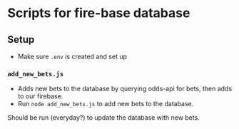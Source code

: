 # Scripts for fire-base database

## Setup
- Make sure `.env` is created and set up


### `add_new_bets.js`

- Adds new bets to the database by querying odds-api for bets, then adds to our firebase.
- Run `node add_new_bets.js` to add new bets to the database.

Should be run (everyday?) to update the database with new bets.